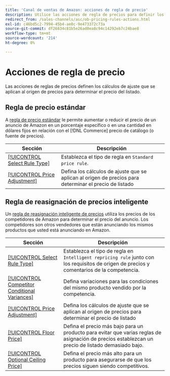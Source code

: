 ```yaml
---
title: 'Canal de ventas de Amazon: acciones de regla de precio'
description: Utilice las acciones de regla de precios para definir los cálculos de ajuste que se aplican al origen de precios para determinar el precio de listado de Amazon.
redirect_from: /sales-channels/asc/ob-pricing-rules-actions.html
exl-id: c46bd5c2-7994-45b4-ae0c-9e473372c73a
source-git-commit: df26834c81b5e26ad0ea8c94c14292eb7c24bae8
workflow-type: tm+mt
source-wordcount: '214'
ht-degree: 0%

---
```


# Acciones de regla de precio

Las acciones de reglas de precios definen los cálculos de ajuste que se aplican al origen de precios para determinar el precio del listado.

## Regla de precio estándar

A [regla de precio estándar](./standard-price-rules.md) le permite aumentar o reducir el precio de un anuncio de Amazon en un porcentaje específico o en una cantidad en dólares fijos en relación con el [!DNL Commerce] precio de catálogo (o fuente de precios).

| Sección | Descripción |
|--- |--- |
| [[!UICONTROL Select Rule Type]](./standard-price-rules.md) | Establezca el tipo de regla en `Standard price rule`. |
| [[!UICONTROL Price Adjustment]](./standard-price-rules.md) | Defina los cálculos de ajuste que se aplican al origen de precios para determinar el precio de listado |

## Regla de reasignación de precios inteligente

Un [regla de reasignación inteligente de precios](./intelligent-repricing-rules.md) utiliza los precios de los competidores de Amazon para determinar el precio del anuncio. Los competidores son otros vendedores que están anunciando los mismos productos que usted está anunciando en Amazon.

| Sección | Descripción |
|--- |--- |
| [[!UICONTROL Select Rule Type]](./intelligent-repricing-rules.md) | Establezca el tipo de regla en `Intelligent repricing rule` junto con los requisitos de origen de precios y comentarios de la competencia. |
| [[!UICONTROL Competitor Conditional Variances]](./competitor-conditional-variances.md) | Defina variaciones para las condiciones del mismo producto vendido por la competencia. |
| [[!UICONTROL Price Adjustment]](./price-adjustment.md) | Defina los cálculos de ajuste que se aplican al origen de precios para determinar el precio de listado |
| [[!UICONTROL Floor Price]](./floor-price.md) | Defina el precio más bajo para un producto para evitar que varias reglas de asignación de precios establezcan un precio de listado demasiado bajo. |
| [[!UICONTROL Optional Ceiling Price]](./optional-ceiling-price.md) | Defina el precio más alto para un producto para asegurarse de que los precios siguen siendo competitivos. |
